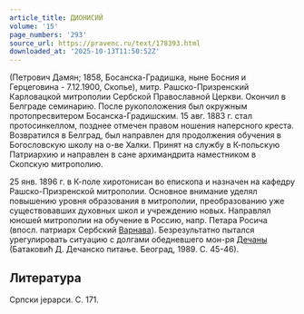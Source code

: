 ```yaml
---
article_title: ДИОНИСИЙ
volume: '15'
page_numbers: '293'
source_url: https://pravenc.ru/text/178393.html
downloaded_at: '2025-10-13T11:50:52Z'
---
```


(Петрович Дамян; 1858, Босанска-Градишка, ныне Босния и Герцеговина - 7.12.1900, Скопье), митр. Рашско-Призренский Карловацкой митрополии Сербской Православной Церкви. Окончил в Белграде семинарию. После рукоположения был окружным протопресвитером Босанска-Градишским. 15 авг. 1883 г. стал протосинкеллом, позднее отмечен правом ношения наперсного креста. Возвратился в Белград, был направлен для продолжения обучения в Богословскую школу на о-ве Халки. Принят на службу в К-польскую Патриархию и направлен в сане архимандрита наместником в Скопскую митрополию.

25 янв. 1896 г. в К-поле хиротонисан во епископа и назначен на кафедру Рашско-Призренской митрополии. Основное внимание уделял повышению уровня образования в митрополии, преобразованию уже существовавших духовных школ и учреждению новых. Направлял юношей митрополии на обучение в Россию, напр. Петара Росича (впосл. патриарх Сербский [Варнава](https://pravenc.ru/text/Варнава.html)). Безрезультатно пытался урегулировать ситуацию с долгами обедневшего мон-ря [Дечаны](https://pravenc.ru/text/Дечаны.html) (Батаковић Д. Дечанско питање. Београд, 1989. С. 45-46).

## Литература

Српски jерарси. С. 171.
